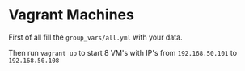 # Vagrant Machines

First of all fill the `group_vars/all.yml` with your data.

Then run `vagrant up` to start 8 VM's with IP's from `192.168.50.101` to `192.168.50.108`
